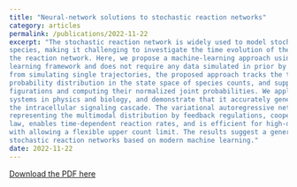 ```yaml
---
title: "Neural-network solutions to stochastic reaction networks"
category: articles
permalink: /publications/2022-11-22
excerpt: "The stochastic reaction network is widely used to model stochastic processes in physics, chemistry and biology. However, the size of the state space increases exponentially with the number of
species, making it challenging to investigate the time evolution of the chemical master equation for
the reaction network. Here, we propose a machine-learning approach using the variational autoregressive network to solve the chemical master equation. The approach is based on the reinforcement
learning framework and does not require any data simulated in prior by another method. Different
from simulating single trajectories, the proposed approach tracks the time evolution of the joint
probability distribution in the state space of species counts, and supports direct sampling of con-
figurations and computing their normalized joint probabilities. We apply the approach to various
systems in physics and biology, and demonstrate that it accurately generates the probability distribution over time in the genetic toggle switch, the early life self-replicator, the epidemic model and
the intracellular signaling cascade. The variational autoregressive network exhibits a plasticity in
representing the multimodal distribution by feedback regulations, cooperates with the conservation
law, enables time-dependent reaction rates, and is efficient for high-dimensional reaction networks
with allowing a flexible upper count limit. The results suggest a general approach to investigate
stochastic reaction networks based on modern machine learning."
date: 2022-11-22
---
```


[Download the PDF here](https://github.com/jamestang23/jamestang23.github.io/blob/master/2.pdf)
